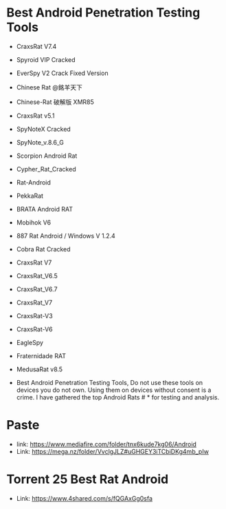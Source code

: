 # Best Android Penetration Testing Tools

* CraxsRat V7.4
* Spyroid VIP Cracked
* EverSpy V2 Crack Fixed Version
* Chinese Rat @銘羊天下
* Chinese-Rat 破解版 XMR85
* CraxsRat v5.1
* SpyNoteX Cracked
* SpyNote_v.8.6_G
* Scorpion Android Rat
* Cypher_Rat_Cracked
* Rat-Android
* PekkaRat
* BRATA Android RAT
* Mobihok V6
* 887 Rat Android / Windows V 1.2.4
* Cobra Rat Cracked
* CraxsRat V7
* CraxsRat_V6.5
* CraxsRat_V6.7
* CraxsRat_V7
* CraxsRat-V3
* CraxsRat-V6
* EagleSpy
* Fraternidade RAT
* MedusaRat v8.5




* Best Android Penetration Testing Tools, Do not use these tools on devices you do not own. Using them on devices without consent is a crime. I have gathered the top Android Rats # * for testing and analysis.




# Paste


* link: https://www.mediafire.com/folder/tnx6kude7kg06/Android
* Link: https://mega.nz/folder/VvclgJLZ#uGHGEY3iTCbiDKg4mb_pIw


# Torrent 25 Best Rat Android
* Link: https://www.4shared.com/s/fQGAxGg0sfa
  

